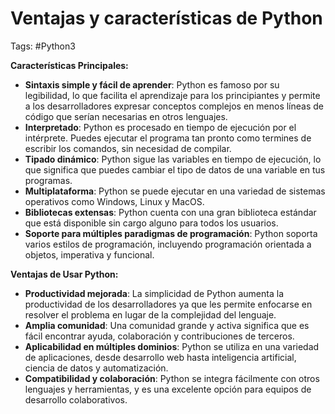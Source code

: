 # Ventajas y características de Python

Tags: #Python3 

**Características Principales:**

- **Sintaxis simple y fácil de aprender**: Python es famoso por su legibilidad, lo que facilita el aprendizaje para los principiantes y permite a los desarrolladores expresar conceptos complejos en menos líneas de código que serían necesarias en otros lenguajes.
- **Interpretado**: Python es procesado en tiempo de ejecución por el intérprete. Puedes ejecutar el programa tan pronto como termines de escribir los comandos, sin necesidad de compilar.
- **Tipado dinámico**: Python sigue las variables en tiempo de ejecución, lo que significa que puedes cambiar el tipo de datos de una variable en tus programas.
- **Multiplataforma**: Python se puede ejecutar en una variedad de sistemas operativos como Windows, Linux y MacOS.
- **Bibliotecas extensas**: Python cuenta con una gran biblioteca estándar que está disponible sin cargo alguno para todos los usuarios.
- **Soporte para múltiples paradigmas de programación**: Python soporta varios estilos de programación, incluyendo programación orientada a objetos, imperativa y funcional.

**Ventajas de Usar Python:**

- **Productividad mejorada**: La simplicidad de Python aumenta la productividad de los desarrolladores ya que les permite enfocarse en resolver el problema en lugar de la complejidad del lenguaje.
- **Amplia comunidad**: Una comunidad grande y activa significa que es fácil encontrar ayuda, colaboración y contribuciones de terceros.
- **Aplicabilidad en múltiples dominios**: Python se utiliza en una variedad de aplicaciones, desde desarrollo web hasta inteligencia artificial, ciencia de datos y automatización.
- **Compatibilidad y colaboración**: Python se integra fácilmente con otros lenguajes y herramientas, y es una excelente opción para equipos de desarrollo colaborativos.

